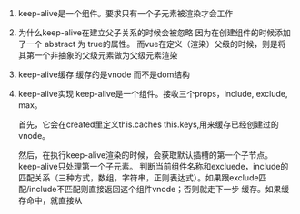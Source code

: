 1. keep-alive是一个组件。要求只有一个子元素被渲染才会工作
2. 为什么keep-alive在建立父子关系的时候会被忽略
   因为在创建组件的时候添加了一个 abstract 为 true的属性。
   而vue在定义（渲染）父级的时候，则是将其第一个非抽象的父级元素做为父级元素渲染
3. keep-alive缓存 缓存的是vnode 而不是dom结构
4. keep-alive实现
   keep-alive是一个组件。接收三个props，include, exclude, max。

   首先，它会在created里定义this.caches  this.keys,用来缓存已经创建过的vnode。

   然后，在执行keep-alive渲染的时候，会获取默认插槽的第一个子节点。keep-alive只处理第一个子元素。
   判断当前组件名称和excluede，include的匹配关系（三种方式，数组，字符串，正则表达式）。如果跟exclude匹配/include不匹配则直接返回这个组件vnode；否则就走下一步 缓存。如果缓存命中，就直接从


